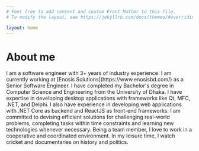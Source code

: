 ```yaml
---
# Feel free to add content and custom Front Matter to this file.
# To modify the layout, see https://jekyllrb.com/docs/themes/#overriding-theme-defaults

layout: home
---
```

<h1>About me</h1>
I am a software engineer with 3+ years of industry experience. I am currently working at [Enosis Solutions](https://www.enosisbd.com/) as a Senior Software Engineer. I have completed my Bachelor's degree in Computer Science and Engineering from the University of Dhaka. I have expertise in developing desktop applications with frameworks like Qt, MFC, .NET, and Delphi. I also have experience in developing web applications with .NET Core as backend and ReactJS as front-end frameworks. I am committed to devising efficient solutions for challenging real-world problems, completing tasks within time constraints and learning new technologies whenever necessary. Being a team member, I love to work in a cooperative and coordinated environment. In my leisure time, I watch cricket and documentaries on history and politics. 
